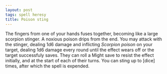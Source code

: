 ```yaml
---
layout: post
tags: spell heresy
title: Poison sting
---
```

The fingers from one of your hands fuses together, becoming like a large scorpion stinger. A noxious poison drips from the end. You may attack with the stinger, dealing 1d6 damage and inflicting <i>Scorpion poison</i> on your target, dealing 1d6 damage every round until the effect wears off or the target successfuly saves. They can roll a Might save to resist the effect initially, and at the start of each of their turns. You can sting up to [dice] times, after which the spell is expended.
